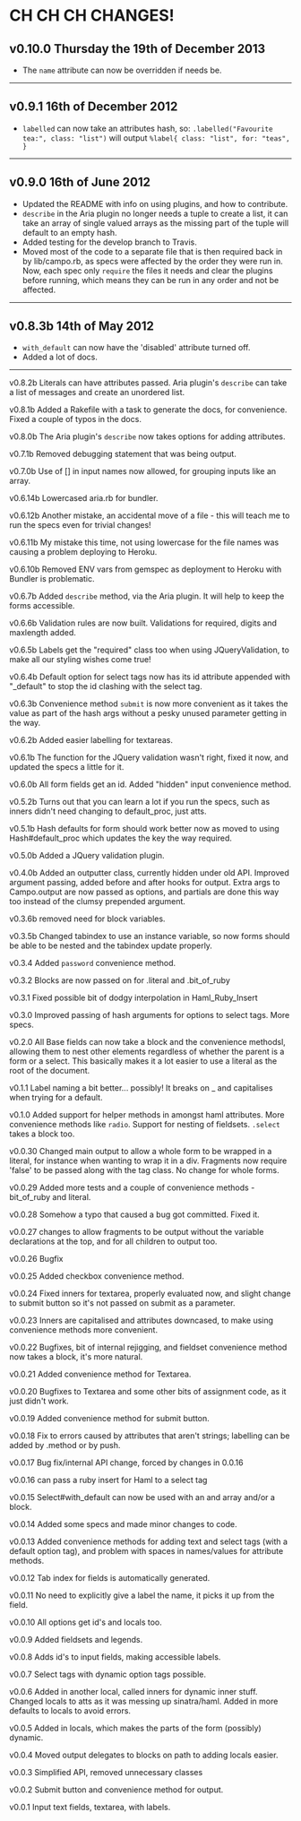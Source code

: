 # CH CH CH CHANGES! #

## v0.10.0 Thursday the 19th of December 2013 ##

* The `name` attribute can now be overridden if needs be.

----


## v0.9.1 16th of December 2012 ##

* `labelled` can now take an attributes hash, so: `.labelled("Favourite tea:", class: "list")` will output `%label{ class: "list", for: "teas",  }`

----


## v0.9.0 16th of June 2012 ##

* Updated the README with info on using plugins, and how to contribute.
* `describe` in the Aria plugin no longer needs a tuple to create a list, it can take an array of single valued arrays as the missing part of the tuple will default to an empty hash.
* Added testing for the develop branch to Travis.
* Moved most of the code to a separate file that is then required back in by lib/campo.rb, as specs were affected by the order they were run in. Now, each spec only `require` the files it needs and clear the plugins before running, which means they can be run in any order and not be affected.

----

## v0.8.3b 14th of May 2012 ##

* `with_default` can now have the 'disabled' attribute turned off. 
* Added a lot of docs.

----

v0.8.2b Literals can have attributes passed. Aria plugin's `describe` can take a list of messages and create an unordered list.

v0.8.1b Added a Rakefile with a task to generate the docs, for convenience. Fixed a couple of typos in the docs.

v0.8.0b The Aria plugin's `describe` now takes options for adding attributes.

v0.7.1b Removed debugging statement that was being output.

v0.7.0b Use of [] in input names now allowed, for grouping inputs like an array.

v0.6.14b Lowercased aria.rb for bundler.

v0.6.12b Another mistake, an accidental move of a file - this will teach me to run the specs even for trivial changes!

v0.6.11b My mistake this time, not using lowercase for the file names was causing a problem deploying to Heroku.

v0.6.10b Removed ENV vars from gemspec as deployment to Heroku with Bundler is problematic.

v0.6.7b Added `describe` method, via the Aria plugin. It will help to keep the forms accessible.

v0.6.6b Validation rules are now built. Validations for required, digits and maxlength added.

v0.6.5b Labels get the "required" class too when using JQueryValidation, to make all our styling wishes come true!

v0.6.4b Default option for select tags now has its id attribute appended with "_default" to stop the id clashing with the select tag.

v0.6.3b Convenience method `submit` is now more convenient as it takes the value as part of the hash args without a pesky unused parameter getting in the way.

v0.6.2b Added easier labelling for textareas.

v0.6.1b The function for the JQuery validation wasn't right, fixed it now, and updated the specs a little for it.

v0.6.0b All form fields get an id. Added "hidden" input convenience method.

v0.5.2b Turns out that you can learn a lot if you run the specs, such as inners didn't need changing to default_proc, just atts.

v0.5.1b Hash defaults for form should work better now as moved to using Hash#default_proc which updates the key the way required.

v0.5.0b Added a JQuery validation plugin.

v0.4.0b Added an outputter class, currently hidden under old API. Improved argument passing, added before and after hooks for output. Extra args to Campo.output are now passed as options, and partials are done this way too instead of the clumsy prepended argument.

v0.3.6b removed need for block variables.

v0.3.5b Changed tabindex to use an instance variable, so now forms should be able to be nested and the tabindex update properly.

v0.3.4 Added `password` convenience method.

v0.3.2 Blocks are now passed on for .literal and .bit_of_ruby

v0.3.1 Fixed possible bit of dodgy interpolation in Haml_Ruby_Insert

v0.3.0 Improved passing of hash arguments for options to select tags. More specs.

v0.2.0 All Base fields can now take a block and the convenience methodsl, allowing them to nest other elements regardless of whether the parent is a form or a select. This basically makes it a lot easier to use a literal as the root of the document.

v0.1.1 Label naming a bit better... possibly! It breaks on _ and capitalises when trying for a default.

v0.1.0 Added support for helper methods in amongst haml attributes.  More convenience methods like `radio`. Support for nesting of fieldsets. `.select` takes a block too.

v0.0.30 Changed main output to allow a whole form to be wrapped in a literal, for instance when wanting to wrap it in a div. Fragments now require 'false' to be passed along with the tag class. No change for whole forms.

v0.0.29 Added more tests and a couple of convenience methods - bit_of_ruby and literal.

v0.0.28 Somehow a typo that caused a bug got committed. Fixed it.

v0.0.27 changes to allow fragments to be output without the variable declarations at the top, and for all children to output too.

v0.0.26 Bugfix

v0.0.25 Added checkbox convenience method.

v0.0.24 Fixed inners for textarea, properly evaluated now, and slight change to submit button so it's not passed on submit as a parameter.

v0.0.23 Inners are capitalised and attributes downcased, to make using convenience methods more convenient.

v0.0.22 Bugfixes, bit of internal rejigging, and fieldset convenience method now takes a block, it's more natural.

v0.0.21 Added convenience method for Textarea.

v0.0.20 Bugfixes to Textarea and some other bits of assignment code, as it just didn't work.

v0.0.19 Added convenience method for submit button.

v0.0.18 Fix to errors caused by attributes that aren't strings; labelling can be added by .method or by push.

v0.0.17 Bug fix/internal API change, forced by changes in 0.0.16

v0.0.16 can pass a ruby insert for Haml to a select tag

v0.0.15 Select#with_default can now be used with an and array and/or a block.

v0.0.14 Added some specs and made minor changes to code.

v0.0.13 Added convenience methods for adding text and select tags (with a default option tag), and problem with spaces in names/values for attribute methods.

v0.0.12 Tab index for fields is automatically generated.

v0.0.11 No need to explicitly give a label the name, it picks it up from the field.

v0.0.10 All options get id's and locals too.

v0.0.9 Added fieldsets and legends.

v0.0.8 Adds id's to input fields, making accessible labels.

v0.0.7 Select tags with dynamic option tags possible.

v0.0.6 Added in another local, called inners for dynamic inner stuff. Changed locals to atts as it was messing up sinatra/haml. Added in more defaults to locals to avoid errors.

v0.0.5 Added in locals, which makes the parts of the form (possibly) dynamic.

v0.0.4 Moved output delegates to blocks on path to adding locals easier.

v0.0.3 Simplified API, removed unnecessary classes

v0.0.2 Submit button and convenience method for output.

v0.0.1 Input text fields, textarea, with labels.
